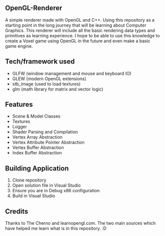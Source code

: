 ## OpenGL-Renderer

A simple renderer made with OpenGL and C++. Using this repository as a starting point in the long journey that will be learning about Computer Graphics. This renderer will include all the basic rendering data types and primitives as learning experience. I hope to be able to use this knowledge to create a Voxel game using OpenGL in the future and even make a basic game engine.

## Tech/framework used

- GLFW (window management and mouse and keyboard IO)
- GLEW (modern OpenGL extensions)
- stb_image (used to load textures)
- glm (math library for matrix and vector logic)

## Features

- Scene & Model Classes
- Textures
- Logger
- Shader Parsing and Compilation
- Vertex Array Abstraction
- Vertex Attribute Pointer Abstraction
- Vertex Buffer Abstraction
- Index Buffer Abstraction

## Building Application

1. Clone repository
2. Open solution file in Visual Studio
3. Ensure you are in Debug x86 configuration
4. Build in Visual Studio

## Credits

Thanks to The Cherno and learnopengl.com. The two main sources which have helped me learn what is in this repository. :D
